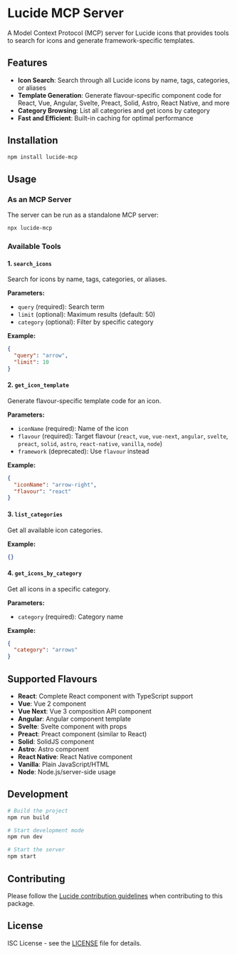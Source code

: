 # Lucide MCP Server

A Model Context Protocol (MCP) server for Lucide icons that provides tools to search for icons and generate framework-specific templates.

## Features

- **Icon Search**: Search through all Lucide icons by name, tags, categories, or aliases
- **Template Generation**: Generate flavour-specific component code for React, Vue, Angular, Svelte, Preact, Solid, Astro, React Native, and more
- **Category Browsing**: List all categories and get icons by category
- **Fast and Efficient**: Built-in caching for optimal performance

## Installation

```bash
npm install lucide-mcp
```

## Usage

### As an MCP Server

The server can be run as a standalone MCP server:

```bash
npx lucide-mcp
```

### Available Tools

#### 1. `search_icons`

Search for icons by name, tags, categories, or aliases.

**Parameters:**

- `query` (required): Search term
- `limit` (optional): Maximum results (default: 50)
- `category` (optional): Filter by specific category

**Example:**

```json
{
  "query": "arrow",
  "limit": 10
}
```

#### 2. `get_icon_template`

Generate flavour-specific template code for an icon.

**Parameters:**

- `iconName` (required): Name of the icon
- `flavour` (required): Target flavour (`react`, `vue`, `vue-next`, `angular`, `svelte`, `preact`, `solid`, `astro`, `react-native`, `vanilla`, `node`)
- `framework` (deprecated): Use `flavour` instead

**Example:**

```json
{
  "iconName": "arrow-right",
  "flavour": "react"
}
```

#### 3. `list_categories`

Get all available icon categories.

**Example:**

```json
{}
```

#### 4. `get_icons_by_category`

Get all icons in a specific category.

**Parameters:**

- `category` (required): Category name

**Example:**

```json
{
  "category": "arrows"
}
```

## Supported Flavours

- **React**: Complete React component with TypeScript support
- **Vue**: Vue 2 component
- **Vue Next**: Vue 3 composition API component
- **Angular**: Angular component template
- **Svelte**: Svelte component with props
- **Preact**: Preact component (similar to React)
- **Solid**: SolidJS component
- **Astro**: Astro component
- **React Native**: React Native component
- **Vanilla**: Plain JavaScript/HTML
- **Node**: Node.js/server-side usage

## Development

```bash
# Build the project
npm run build

# Start development mode
npm run dev

# Start the server
npm start
```

## Contributing

Please follow the [Lucide contribution guidelines](../../CONTRIBUTING.md) when contributing to this package.

## License

ISC License - see the [LICENSE](../../LICENSE) file for details.
